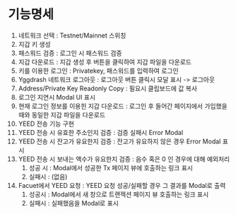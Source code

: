# 기능명세

1. 네트워크 선택 : Testnet/Mainnet 스위칭
2. 지갑 키 생성
3. 패스워드 검증 : 로그인 시 패스워드 검증
4. 지갑 다운로드 : 지갑 생성 후 버튼을 클릭하여 지갑 파일을 다운로드
5. 키를 이용한 로그인 : Privatekey, 패스워드를 입력하여 로그인
6. Yggdrash 네트워크 로그아웃 : 로그아웃 버튼 클릭시 모달 표시 -> 로그아웃
7. Address/Private Key Readonly  Copy : 필요시 클립보드에 값 복사
8. 로그인 지연시 Modal UI 표시
9. 현재 로그인 정보를 이용힌 지갑 다운로드 : 로그인 후 들어간 페이지에서 가입했을 때와 동일한 지갑 파일을 다운로드
10. YEED 전송 기능 구현
11. YEED 전송 시 유효한 주소인지 검증 : 검증 실패시 Error Modal
12. YEED 전송 시 잔고가 유요한지 검증 : 잔고가 유요하지 않은 경우 Error Modal 표시
13. YEED 전송 시 보내는 액수가 유요한지 검증 : 음수 혹은 0 인 경우에 대해 예외처리
    1. 성공 시 : Modal에서 성공한  Tx 페이지 뷰에 호출하는 링크 표시
    2. 실패시  : (없음)
14. Facuet에서 YEED 요청 : YEED 요청 성공/실패할 경우 그 결과를 Modal로 출력
    1. 성공시 : Modal에서 새 창으로 트랜젝션 페이지 뷰 호출하는 링크 표시
    2. 실패시 : 실패했음을 Modal로 표시